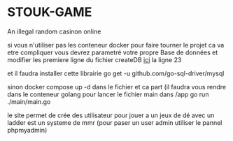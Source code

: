 # STOUK-GAME
An illegal random casinon online

si vous n'utiliser pas les conteneur docker pour faire tourner le projet ca va etre compliquer 
vous devrez parametré votre propre Base de données et modifier les premiere ligne du fichier createDB
[ici](./app/Stouk/database/createDB.go) la ligne 23

et il faudra installer cette librairie
go get -u github.com/go-sql-driver/mysql

sinon docker compose up -d dans le fichier et ca part (il faudra vous rendre dans le conteneur golang pour lancer le fichier main dans /app go run ./main/main.go

le site permet de crée des utilisateur pour jouer a un jeux de dé avec un ladder est un systeme de mmr (pour paser un user admin utiliser le pannel phpmyadmin)
